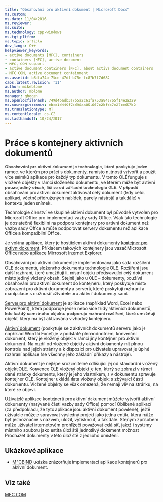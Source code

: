 ```yaml
---
title: "Obsahování pro aktivní dokument | Microsoft Docs"
ms.custom: 
ms.date: 11/04/2016
ms.reviewer: 
ms.suite: 
ms.technology: cpp-windows
ms.tgt_pltfrm: 
ms.topic: article
dev_langs: C++
helpviewer_keywords:
- active documents [MFC], containers
- containers [MFC], active document
- MFC, COM support
- active document containers [MFC], about active document containers
- MFC COM, active document containment
ms.assetid: b8dfa74b-75ce-47df-b75e-fc87b7f7d687
caps.latest.revision: "11"
author: mikeblome
ms.author: mblome
manager: ghogen
ms.openlocfilehash: 749d4badb3a7b5a2c61fa753a840765f14e2a329
ms.sourcegitcommit: ebec1d449f2bd98aa851667c2bfeb7e27ce657b2
ms.translationtype: MT
ms.contentlocale: cs-CZ
ms.lasthandoff: 10/24/2017
---
```

# <a name="active-document-containment"></a>Práce s kontejnery aktivních dokumentů
Obsahování pro aktivní dokument je technologie, která poskytuje jeden rámec, ve kterém pro práci s dokumenty, namísto nutnosti vytvořit a použít více snímků aplikace pro každý typ dokumentu. V tomto OLE funguje s vložené objekty v rámci složeného dokumentu, ve kterém může být aktivní pouze jediný obsah, liší se od základní technologie OLE. V případě obsahování pro aktivní dokument aktivovat celý dokument (tedy celou aplikaci, včetně přidružených nabídek, panely nástrojů a tak dále) v kontextu jeden snímek.  
  
 Technologie členství ve skupině aktivní dokument byl původně vytvořen pro Microsoft Office pro implementaci vazby sady Office. Však tato technologie je dostatečně flexibilní na podporu kontejnery pro aktivní dokument než vazby sady Office a může podporovat servery dokumentu než aplikace Office a kompatibilní Office.  
  
 Je volána aplikace, který je hostitelem aktivní dokumenty [kontejner pro aktivní dokument](../mfc/active-document-containers.md). Příkladem takových kontejnery jsou vazač Microsoft Office nebo aplikace Microsoft Internet Explorer.  
  
 Obsahování pro aktivní dokument je implementovaná jako sada rozšíření OLE dokumentů, složeného dokumentu technologie OLE. Rozšíření jsou další rozhraní, které umožňují li, místní objekt představující celý dokument místo jediný vložený obsah. Stejně jako u OLE – dokumenty, používá obsahování pro aktivní dokument do kontejneru, který poskytuje místo zobrazení pro aktivní dokumenty a serverů, které poskytují rozhraní a manipulace s možností uživatele pro aktivní dokumenty sami.  
  
 [Server pro aktivní dokument](../mfc/active-document-servers.md) je aplikace (například Word, Excel nebo PowerPoint), která podporuje jeden nebo více třídy aktivních dokumentů, kde každý samotného objektu podporuje rozhraní rozšíření, které umožňují objekt, který má být aktivována v vhodný kontejneru.  
  
 [Aktivní dokument](../mfc/active-documents.md) (poskytuje se z aktivních dokumentů serveru jako je například Word či Excel) je v podstatě plnohodnotném, konvenční dokument, který je vložený objekt v rámci jiný kontejner pro aktivní dokument. Na rozdíl od vložené objekty aktivní dokumenty mít plnou kontrolu nad jejich stránky a k dispozici pro uživatele upravovat je úplné rozhraní aplikace (se všechny jeho základní příkazy a nástroje).  
  
 Aktivní dokument je nejlépe srozumitelné odlišující jej od standardní vložený objekt OLE. Konvence OLE vložený objekt je ten, který se zobrazí v rámci dané stránky dokumentu, který je jeho vlastníkem, a v dokumentu spravuje kontejner OLE. Kontejner ukládá data vložený objekt s zbývající části dokumentu. Vložené objekty se však omezená, že nemají vliv na stránku, na které se objeví.  
  
 Uživatelé aplikace kontejnerů pro aktivní dokument můžete vytvořit aktivní dokumenty (nazývané části vazby sady Office) pomocí Oblíbené aplikací (za předpokladu, že tyto aplikace jsou aktivní dokument povolené), ještě uživatele můžete spravovat výsledný projekt jako jedna entita, která může být jednoznačně s názvem, uložit, vytisknout, a tak dále. Stejným způsobem může uživatel internetovém prohlížeči považovat celá síť, jakož i systémy místního souboru jako entita úložiště jednotlivý dokument možnost Procházet dokumenty v této úložiště z jednoho umístění.  
  
## <a name="sample-programs"></a>Ukázkové aplikace  
  
-   [MFCBIND](../visual-cpp-samples.md) ukázka znázorňuje implementaci aplikace kontejnerů pro aktivní dokument.  
  
## <a name="see-also"></a>Viz také  
 [MFC COM](../mfc/mfc-com.md)

